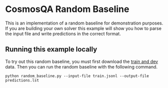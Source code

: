 # CosmosQA Random Baseline

This is an implementation of a random baseline for demonstration purposes.
If you are building your own solver this example will show you how to parse the input file and write predictions in the correct format.

## Running this example locally

To try out this random baseline, you must first download the [train and dev](https://storage.googleapis.com/ai2-mosaic/public/cosmosqa/train-dev.zip) data.  Then you can run the random baseline with the following command.

```
python random_baseline.py --input-file train.jsonl --output-file predictions.lst
```
